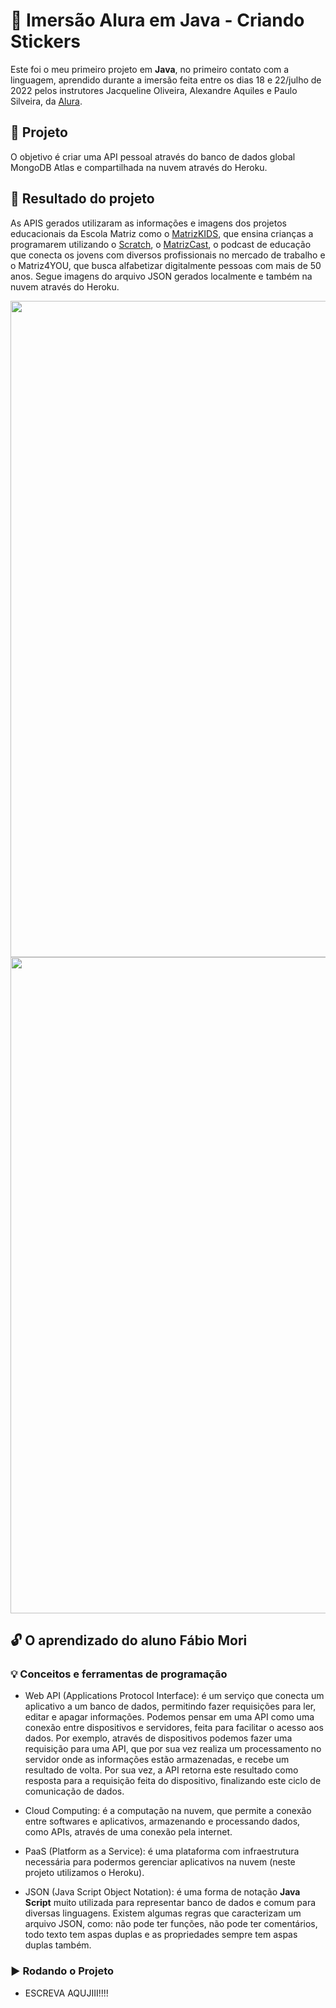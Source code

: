 # :school: Imersão Alura em Java - Criando Stickers

Este foi o meu primeiro projeto em **Java**, no primeiro contato com a linguagem, aprendido durante a imersão feita entre os dias 18 e 22/julho de 2022 pelos instrutores Jacqueline Oliveira, Alexandre Aquiles e Paulo Silveira, da [Alura](https://www.alura.com.br/).

## :notebook_with_decorative_cover: Projeto

O objetivo é criar uma API pessoal através do banco de dados global MongoDB Atlas e compartilhada na nuvem através do Heroku.

## :open_file_folder: Resultado do projeto

As APIS gerados utilizaram as informações e imagens dos projetos educacionais da Escola Matriz como o [MatrizKIDS](https://www.instagram.com/matrizkids/), que ensina crianças a programarem utilizando o [Scratch](https://scratch.mit.edu/users/FabioMori/projects/), o [MatrizCast](https://www.youtube.com/c/MatrizCast), o podcast de educação que conecta os jovens com diversos profissionais no mercado de trabalho e o Matriz4YOU, que busca alfabetizar digitalmente pessoas com mais de 50 anos.
Segue imagens do arquivo JSON gerados localmente e também na nuvem através do Heroku.

<img src="https://user-images.githubusercontent.com/101336111/181371106-f05f102d-205c-4880-822a-c12c7d925c8a.png" width="850" height="1050"> 
<img src="https://user-images.githubusercontent.com/101336111/181371171-73a9be58-eb2f-4924-a28c-86836ca5e211.png" width="850" height="1050">

## :unlock: O aprendizado do aluno Fábio Mori
### :bulb: Conceitos e ferramentas de programação

- Web API (Applications Protocol Interface): é um serviço que conecta um aplicativo a um banco de dados, permitindo fazer requisições para ler, editar e apagar informações. Podemos pensar em uma API como uma conexão entre dispositivos e servidores, feita para facilitar o acesso aos dados. Por exemplo, através de dispositivos podemos fazer uma requisição para uma API, que por sua vez realiza um processamento no servidor onde as informações estão armazenadas, e recebe um resultado de volta. Por sua vez, a API retorna este resultado como resposta para a requisição feita do dispositivo, finalizando este ciclo de comunicação de dados. 

- Cloud Computing: é a computação na nuvem, que permite a conexão entre softwares e aplicativos, armazenando e processando dados, como APIs, através de uma conexão pela internet. 

- PaaS (Platform as a Service): é uma plataforma com infraestrutura necessária para podermos gerenciar aplicativos na nuvem (neste projeto utilizamos o Heroku).

- JSON (Java Script Object Notation): é uma forma de notação **Java Script** muito utilizada para representar banco de dados e comum para diversas linguagens. Existem algumas regras que caracterizam um arquivo JSON, como: não pode ter funções, não pode ter comentários, todo texto tem aspas duplas e as propriedades sempre tem aspas duplas também.

### :arrow_forward: Rodando o Projeto
- ESCREVA AQUJIII!!!!
